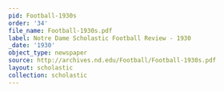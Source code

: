 ```yaml
---
pid: Football-1930s
order: '34'
file_name: Football-1930s.pdf
label: Notre Dame Scholastic Football Review - 1930
_date: '1930'
object_type: newspaper
source: http://archives.nd.edu/Football/Football-1930s.pdf
layout: scholastic
collection: scholastic
---
```


